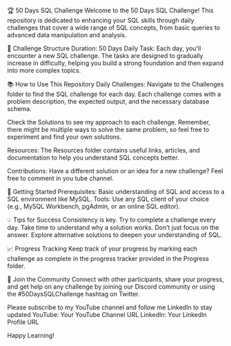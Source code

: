 🏆 50 Days SQL Challenge
Welcome to the 50 Days SQL Challenge! This repository is dedicated to enhancing your SQL skills through daily challenges that cover a wide range of SQL concepts, from basic queries to advanced data manipulation and analysis.

📅 Challenge Structure
Duration: 50 Days
Daily Task: Each day, you'll encounter a new SQL challenge. The tasks are designed to gradually increase in difficulty, helping you build a strong foundation and then expand into more complex topics.

📚 How to Use This Repository
Daily Challenges: Navigate to the Challenges folder to find the SQL challenge for each day. Each challenge comes with a problem description, the expected output, and the necessary database schema.

Check the Solutions to see my approach to each challenge. Remember, there might be multiple ways to solve the same problem, so feel free to experiment and find your own solutions.

Resources: The Resources folder contains useful links, articles, and documentation to help you understand SQL concepts better.

Contributions: Have a different solution or an idea for a new challenge? Feel free to comment in you tube channel.

🚀 Getting Started
Prerequisites: Basic understanding of SQL and access to a SQL environment like MySQL.
Tools: Use any SQL client of your choice (e.g., MySQL Workbench, pgAdmin, or an online SQL editor).

💡 Tips for Success
Consistency is key. Try to complete a challenge every day.
Take time to understand why a solution works. Don’t just focus on the answer.
Explore alternative solutions to deepen your understanding of SQL.

📈 Progress Tracking
Keep track of your progress by marking each challenge as complete in the progress tracker provided in the Progress folder.

🙌 Join the Community
Connect with other participants, share your progress, and get help on any challenge by joining our Discord community or using the #50DaysSQLChallenge hashtag on Twitter.

Please subscribe to my YouTube channel and follow me LinkedIn to stay updated
YouTube: Your YouTube Channel URL
LinkedIn: Your LinkedIn Profile URL

Happy Learning!
